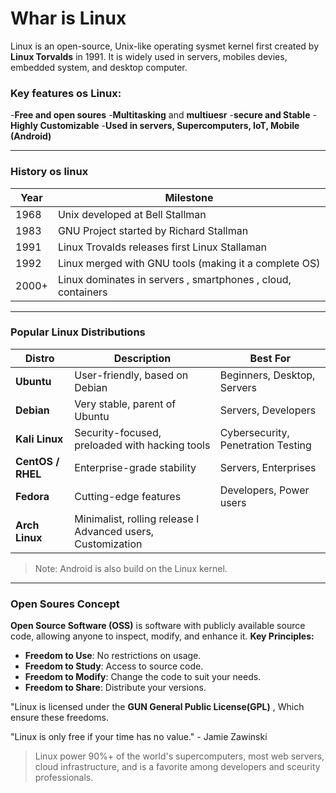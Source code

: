 # Whar is Linux
Linux is an open-source, Unix-like operating sysmet kernel first created by **Linux Torvalds** in 1991.
It is widely used in servers, mobiles devies, embedded system, and desktop computer.

### Key features os Linux:
-**Free and open soures**
-**Multitasking** and **multiuesr**
-**secure and Stable**
-**Highly Customizable**
-**Used in servers, Supercomputers, IoT, Mobile (Android)**

---

### History os linux

|Year| Milestone|
|-----|----------|
| 1968 | Unix developed at Bell Stallman|
| 1983 | GNU Project started by Richard Stallman|
| 1991| Linux Trovalds releases first Linux Stallaman|
| 1992| Linux merged with GNU tools (making it  a complete OS)|
| 2000+| Linux dominates in servers , smartphones , cloud, containers |

---

### Popular Linux Distributions

| Distro | Description | Best For |
|--------|--------------|---------|
|**Ubuntu**| User-friendly, based on Debian | Beginners, Desktop, Servers |
|**Debian** | Very stable, parent of Ubuntu | Servers, Developers |
| **Kali Linux** | Security-focused, preloaded with hacking tools | Cybersecurity, Penetration Testing |
|**CentOS / RHEL** | Enterprise-grade stability | Servers, Enterprises |
| **Fedora** | Cutting-edge features | Developers, Power users |
| **Arch Linux** | Minimalist, rolling release I Advanced users, Customization |

> Note: Android is also build on the Linux kernel.


----

### Open Soures Concept

**Open Source Software (OSS)** is software with publicly available source code, allowing anyone to inspect, modify, and enhance it.
**Key Principles:**
- **Freedom to Use**: No restrictions on usage.
- **Freedom to Study**: Access to source code.
- **Freedom to Modify**: Change the code to suit your needs.
- **Freedom to Share**: Distribute your versions.

"Linux is licensed under the **GUN General Public License(GPL)** , Which ensure these freedoms.

"Linux is only free if your time has no value." - Jamie Zawinski

> Linux power 90%+ of the world's supercomputers, most web servers, cloud infrastructure, and is a favorite among developers and sceurity professionals.

